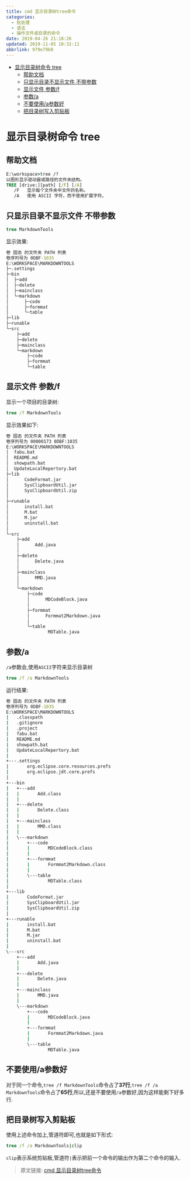 ```yaml
---
title: cmd 显示目录树tree命令
categories: 
  - 批处理
  - 语法
  - 操作文件或目录的命令
date: 2019-04-26 21:18:26
updated: 2019-11-05 10:32:11
abbrlink: 979e79b0
---
```

- [显示目录树命令 tree](/blog/979e79b0/#显示目录树命令-tree)
    - [帮助文档](/blog/979e79b0/#帮助文档)
    - [只显示目录不显示文件 不带参数](/blog/979e79b0/#只显示目录不显示文件-不带参数)
    - [显示文件 参数/f](/blog/979e79b0/#显示文件-参数-f)
    - [参数/a](/blog/979e79b0/#参数-a)
    - [不要使用/a参数好](/blog/979e79b0/#不要使用-a参数好)
    - [把目录树写入剪贴板](/blog/979e79b0/#把目录树写入剪贴板)

<!--more-->
<script src="https://cdn.bootcss.com/jquery/3.4.0/jquery.slim.min.js"></script>
<script>$(document).ready(function () {$(".post-body > ul:nth-child(1)").hide();});</script>

<!--end-->
# 显示目录树命令 tree #
## 帮助文档 ##
```cmd
E:\workspace>tree /?
以图形显示驱动器或路径的文件夹结构。
TREE [drive:][path] [/F] [/A]
   /F   显示每个文件夹中文件的名称。
   /A   使用 ASCII 字符，而不使用扩展字符。
```
## 只显示目录不显示文件 不带参数 ##
```cmd
tree MarkdownTools
```
显示效果:
```cmd
卷 固态 的文件夹 PATH 列表
卷序列号为 0DBF-1035
E:\WORKSPACE\MARKDOWNTOOLS
├─.settings
├─bin
│  ├─add
│  ├─delete
│  ├─mainclass
│  └─markdown
│      ├─code
│      ├─formmat
│      └─table
├─lib
├─runable
└─src
    ├─add
    ├─delete
    ├─mainclass
    └─markdown
        ├─code
        ├─formmat
        └─table

```
## 显示文件 参数/f ##
显示一个项目的目录树:
```cmd
tree /f MarkdownTools
```
显示效果如下:
```cmd
卷 固态 的文件夹 PATH 列表
卷序列号为 00000173 0DBF:1035
E:\WORKSPACE\MARKDOWNTOOLS
│  fabu.bat
│  README.md
│  showpath.bat
│  UpdateLocalRepertory.bat  
├─lib
│      CodeFormat.jar
│      SysClipboardUtil.jar
│      SysClipboardUtil.zip
│      
├─runable
│      install.bat
│      M.bat
│      M.jar
│      uninstall.bat
│      
└─src
    ├─add
    │      Add.java
    │      
    ├─delete
    │      Delete.java
    │      
    ├─mainclass
    │      MMD.java
    │      
    └─markdown
        ├─code
        │      MDCodeBlock.java
        │      
        ├─formmat
        │      Formmat2Markdown.java
        │      
        └─table
                MDTable.java

```
## 参数/a ##
`/a`参数会,使用`ASCII`字符来显示目录树
```cmd
tree /f /a MarkdownTools
```
运行结果:
```cmd
卷 固态 的文件夹 PATH 列表
卷序列号为 0DBF-1035
E:\WORKSPACE\MARKDOWNTOOLS
|   .classpath
|   .gitignore
|   .project
|   fabu.bat
|   README.md
|   showpath.bat
|   UpdateLocalRepertory.bat
|   
+---.settings
|       org.eclipse.core.resources.prefs
|       org.eclipse.jdt.core.prefs
|       
+---bin
|   +---add
|   |       Add.class
|   |       
|   +---delete
|   |       Delete.class
|   |       
|   +---mainclass
|   |       MMD.class
|   |       
|   \---markdown
|       +---code
|       |       MDCodeBlock.class
|       |       
|       +---formmat
|       |       Formmat2Markdown.class
|       |       
|       \---table
|               MDTable.class
|               
+---lib
|       CodeFormat.jar
|       SysClipboardUtil.jar
|       SysClipboardUtil.zip
|       
+---runable
|       install.bat
|       M.bat
|       M.jar
|       uninstall.bat
|       
\---src
    +---add
    |       Add.java
    |       
    +---delete
    |       Delete.java
    |       
    +---mainclass
    |       MMD.java
    |       
    \---markdown
        +---code
        |       MDCodeBlock.java
        |       
        +---formmat
        |       Formmat2Markdown.java
        |       
        \---table
                MDTable.java

```
## 不要使用/a参数好 ##
对于同一个命令,`tree /f MarkdownTools`命令占了**37行**,`tree /f /a MarkdownTools`命令占了**65行**,所以,还是不要使用`/a`参数好,因为这样能剩下好多行.
## 把目录树写入剪贴板 ##
使用上述命令加上,管道符即可,也就是如下形式:
```cmd
tree /f /a MarkdownTools|clip
```
`clip`表示系统剪贴板,管道符`|`表示把前一个命令的输出作为第二个命令的输入.
>原文链接: [cmd 显示目录树tree命令](https://lanlan2017.github.io/blog/979e79b0/)
